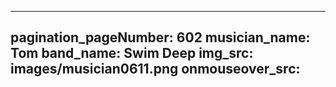 ------
pagination_pageNumber: 602
musician_name: Tom
band_name: Swim Deep
img_src: images/musician0611.png
onmouseover_src: 
------